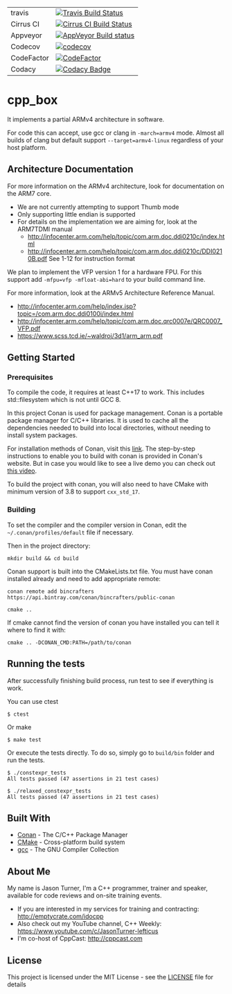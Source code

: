 |      |  |
|------------|---------------------------------------------------------------------------------------------------------------------------------------------------|
| travis     | [![Travis Build Status](https://travis-ci.org/lefticus/cpp_box.svg?branch=master)](https://travis-ci.org/lefticus/cpp_box)                               |
| Cirrus CI  | [![Cirrus CI Build Status](https://api.cirrus-ci.com/github/lefticus/cpp_box.svg)](https://cirrus-ci.com/github/lefticus/cpp_box)                        |
| Appveyor   | [![AppVeyor Build status](https://img.shields.io/appveyor/ci/lefticus/cpp-box.svg)](https://ci.appveyor.com/project/lefticus/cpp-box)                                                                              |
| Codecov    | [![codecov](https://codecov.io/gh/lefticus/cpp_box/branch/master/graph/badge.svg)](https://codecov.io/gh/lefticus/cpp_box)                        |
| CodeFactor | [![CodeFactor](https://www.codefactor.io/repository/github/lefticus/cpp_box/badge)](https://www.codefactor.io/repository/github/lefticus/cpp_box) |
| Codacy     | [![Codacy Badge](https://api.codacy.com/project/badge/Grade/a649cfbcb16d4cba885a690c1d47994b)](https://www.codacy.com/app/lefticus/cpp_box?utm_source=github.com&amp;utm_medium=referral&amp;utm_content=lefticus/cpp_box&amp;utm_campaign=Badge_Grade) |

# cpp_box

It implements a partial ARMv4 architecture in software.

For code this can accept, use gcc or clang in `-march=armv4` mode. Almost all builds of clang but default support `--target=armv4-linux` regardless of your host platform.

## Architecture Documentation

For more information on the ARMv4 architecture, look for documentation on the ARM7 core.

 * We are not currently attempting to support Thumb mode
 * Only supporting little endian is supported
 * For details on the implementation we are aiming for, look at the ARM7TDMI manual
    * http://infocenter.arm.com/help/topic/com.arm.doc.ddi0210c/index.html
    * http://infocenter.arm.com/help/topic/com.arm.doc.ddi0210c/DDI0210B.pdf See 1-12 for instruction format

We plan to implement the VFP version 1 for a hardware FPU. For this support add `-mfpu=vfp -mfloat-abi=hard` to your build command line.

For more information, look at the ARMv5 Architecture Reference Manual. 
 * http://infocenter.arm.com/help/index.jsp?topic=/com.arm.doc.ddi0100i/index.html
 * http://infocenter.arm.com/help/topic/com.arm.doc.qrc0007e/QRC0007_VFP.pdf
 * https://www.scss.tcd.ie/~waldroj/3d1/arm_arm.pdf


## Getting Started
### Prerequisites

To compile the code, it requires at least C++17 to work. This includes std::filesystem which is not until GCC 8.

In this project Conan is used for package management. Conan is a portable package manager for C/C++ libraries.
It is used to cache all the dependencies needed to build into local directories, without needing to install system packages.

For installation methods of Conan, visit this [link](https://docs.conan.io/en/latest/installation.html). The step-by-step instructions to enable you to build with conan is provided in Conan's website. But in case you would like to see a live demo you can check out [this video](https://youtu.be/9cCQHJ-cNHY).

To build the project with conan, you will also need to have CMake with minimum version of 3.8 to support `cxx_std_17`.

### Building
To set the compiler and the compiler version in Conan, edit the `~/.conan/profiles/default` file if necessary.

Then in the project directory:

```
mkdir build && cd build
```

Conan support is built into the CMakeLists.txt file. You must have conan installed already and need to add appropriate remote:

```
conan remote add bincrafters https://api.bintray.com/conan/bincrafters/public-conan
```


```
cmake ..
```

If cmake cannot find the version of conan you have installed you can tell it where to find it with:

```
cmake .. -DCONAN_CMD:PATH=/path/to/conan
```

## Running the tests

After successfully finishing build process, run test to see if everything is work.

You can use ctest

```
$ ctest
```

Or make

```
$ make test
```

Or execute the tests directly. To do so, simply go to `build/bin` folder and run the tests.


```
$ ./constexpr_tests
All tests passed (47 assertions in 21 test cases)
```

```
$ ./relaxed_constexpr_tests
All tests passed (47 assertions in 21 test cases)
```

## Built With

* [Conan](https://conan.io/) - The C/C++ Package Manager
* [CMake](https://cmake.org/) - Cross-platform build system
* [gcc](https://gcc.gnu.org/) - The GNU Compiler Collection

## About Me

My name is Jason Turner, I'm a C++ programmer, trainer and speaker, available for code reviews and on-site training events.

 * If you are interested in my services for training and contracting: http://emptycrate.com/idocpp
 * Also check out my YouTube channel, C++ Weekly: https://www.youtube.com/c/JasonTurner-lefticus
 * I'm co-host of CppCast: http://cppcast.com

## License

This project is licensed under the MIT License - see the [LICENSE](LICENSE) file for details
